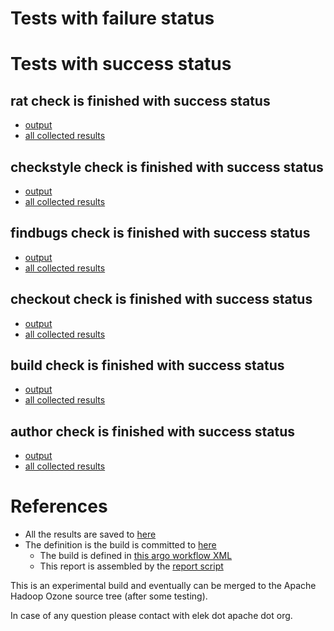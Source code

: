 # Tests with failure status


# Tests with success status

## rat check is finished with success status

   * [output](https://raw.githubusercontent.com/elek/ozone-ci/master/pr/pr-hdds-2134-m9ghr/rat/output.log)
   * [all collected results](https://github.com/elek/ozone-ci/tree/master/pr/pr-hdds-2134-m9ghr/rat)


## checkstyle check is finished with success status

   * [output](https://raw.githubusercontent.com/elek/ozone-ci/master/pr/pr-hdds-2134-m9ghr/checkstyle/output.log)
   * [all collected results](https://github.com/elek/ozone-ci/tree/master/pr/pr-hdds-2134-m9ghr/checkstyle)


## findbugs check is finished with success status

   * [output](https://raw.githubusercontent.com/elek/ozone-ci/master/pr/pr-hdds-2134-m9ghr/findbugs/output.log)
   * [all collected results](https://github.com/elek/ozone-ci/tree/master/pr/pr-hdds-2134-m9ghr/findbugs)


## checkout check is finished with success status

   * [output](https://raw.githubusercontent.com/elek/ozone-ci/master/pr/pr-hdds-2134-m9ghr/checkout/output.log)
   * [all collected results](https://github.com/elek/ozone-ci/tree/master/pr/pr-hdds-2134-m9ghr/checkout)


## build check is finished with success status

   * [output](https://raw.githubusercontent.com/elek/ozone-ci/master/pr/pr-hdds-2134-m9ghr/build/output.log)
   * [all collected results](https://github.com/elek/ozone-ci/tree/master/pr/pr-hdds-2134-m9ghr/build)


## author check is finished with success status

   * [output](https://raw.githubusercontent.com/elek/ozone-ci/master/pr/pr-hdds-2134-m9ghr/author/output.log)
   * [all collected results](https://github.com/elek/ozone-ci/tree/master/pr/pr-hdds-2134-m9ghr/author)




# References

 * All the results are saved to [here](https://github.com/elek/ozone-ci/tree/master/pr/pr-hdds-2134-m9ghr/)
 * The definition is the build is committed to [here](https://github.com/elek/argo-ozone)
    * The build is defined in [this argo workflow XML](https://github.com/elek/argo-ozone/blob/master/ozone-build.yaml)
    * This report is assembled by the [report script](https://github.com/elek/argo-ozone/blob/master/scripts/report.sh)

This is an experimental build and eventually can be merged to the Apache Hadoop Ozone source tree (after some testing).

In case of any question please contact with elek dot apache dot org.
